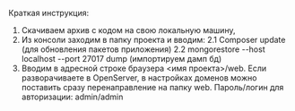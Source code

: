Краткая инструкция:
1) Скачиваем архив с кодом на свою локальную машину,
2) Из консоли заходим в папку проекта и вводим:
	2.1 Composer update (для обновления пакетов приложения)
	2.2 mongorestore --host localhost --port 27017  dump (импортируем дамп бд)
3) Вводим в адресной строке браузера <имя проекта>/web.
Если разворачиваете в OpenServer, в настройках доменов можно поставить сразу перенаправление на папку web.
Пароль/логин для авторизации:
admin/admin
